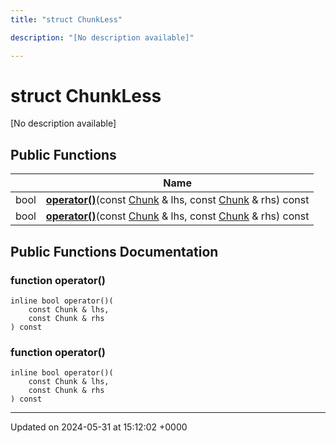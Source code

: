 ```yaml
---
title: "struct ChunkLess"

description: "[No description available]"

---
```


# struct ChunkLess



[No description available]

## Public Functions

|                | Name           |
| -------------- | -------------- |
| bool | **[operator()](/documentation/code/classes/structchunkless/#function-operator)**(const [Chunk](/documentation/code/classes/structchunk/) & lhs, const [Chunk](/documentation/code/classes/structchunk/) & rhs) const |
| bool | **[operator()](/documentation/code/classes/structchunkless/#function-operator)**(const [Chunk](/documentation/code/classes/structchunk/) & lhs, const [Chunk](/documentation/code/classes/structchunk/) & rhs) const |

## Public Functions Documentation

### function operator()

```
inline bool operator()(
    const Chunk & lhs,
    const Chunk & rhs
) const
```


### function operator()

```
inline bool operator()(
    const Chunk & lhs,
    const Chunk & rhs
) const
```


-------------------------------

Updated on 2024-05-31 at 15:12:02 +0000